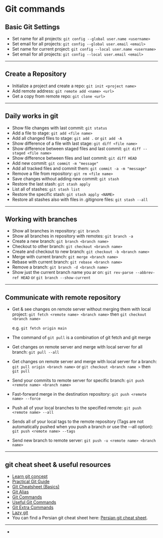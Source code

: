 
# Git commands

## Basic Git Settings

* Set name for all projects: `git config --global user.name <username>`
* Set email for all projects: `git config --global user.email <email>`
* Set name for current project: `git config --local user.name <username>`
* Set email for all projects: `git config --local user.email <email>`

---------

## Create a Repository 

* Initialize a project and create a repo: `git init <project name>`
* Add remote address: `git remote add <name> <url>`
* Get a copy from remote repo: `git clone <url>`

--------

## Daily works in git

* Show file changes with last commit: `git status`
* Add a file to stage: `git add <file name>`
* Add all changed files to stage: `git add .` or `git add -A`
* Show difference of a file with last stage: `git diff <file name>`
* Show difference between staged files and last commit: `git diff --staged <file name>`
* Show difference between files and last commit: `git diff HEAD`
* Add new commit: `git commit -m "message"`
* Add all tracked files and commit them: `git commit -a -m "message"`
* Remove a file from repository: `git rm <file name>`
* Save changes without adding new commit: `git stash`
* Restore the last stash: `git stash apply`
* List all of stashes: `git stash list`
* Restore the specific stash: `git stash apply <NAME>` 
* Restore all stashes also with files in .gitignore files: `git stash --all`

---------

## Working with branches

* Show all branches in repository: `git branch`
* Show all branches in repository with remotes: `git branch -a`
* Create a new branch: `git branch <branch name>`
* Checkout to other branch: `git checkout <branch name>`
* Create and checkout to new branch: `git checkout -b <branch name>`
* Merge with current branch: `git merge <branch name>`
* Rebase with current branch: `git rebase <branch name>`
* Remove a branch: `git branch -d <branch name>`
* Show just the current branch name you ar on: `git rev-parse --abbrev-ref HEAD` or `git branch --show-current`


---------

## Communicate with remote repository

* Get & see changes on remote server without merging them with local project: `git fetch <remote name> <branch name>` then `git checkout <branch name>`

  e.g. `git fetch origin main`

* The command of `git pull` is a combination of git fetch and git merge
* Get changes on remote server and merge with local server for all branch: `git pull --all`
* Get changes on remote server and merge with local server for a branch: `git pull origin <branch name>` or `git checkout <branch name >` then `git pull`
* Send your commits to remote server for specific branch: `git push <remote name> <branch name>`
* Fast-forward merge in the destination repository: `git push <remote name> --force`
* Push all of your local branches to the specified remote: `git push <remote name> --all`
* Sends all of your local tags to the remote repository (Tags are not automatically pushed when you push a branch or use the --all option): `git push <remote name> --tags`
* Send new branch to remote server: `git push -u <remote name> <branch name>`


---------


## git cheat sheet & useful resources

* [Learn git concept](https://github.com/UnseenWizzard/git_training)
* [Practical Git Guide](https://github.com/sadanandpai/git-guide)
* [Git Cheatsheet (Basics)](https://github.com/0nn0/git-basics-cheatsheet)
* [Git Alias](https://github.com/GitAlias/gitalias)
* [Git Commands](https://github.com/joshnh/Git-Commands)
* [Useful Git Commands](https://github.com/bpassos-zz/git-commands)
* [Git Extra Commands](https://github.com/unixorn/git-extra-commands)
* [Lazy git](https://github.com/jesseduffield/lazygit)
* You can find a Persian git cheat sheet here: [Persian git cheat sheet](https://quera.org/college/cheatsheet/git).

---------

* 








